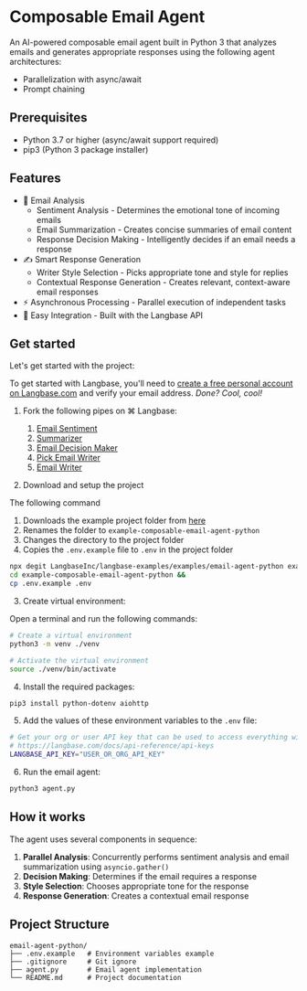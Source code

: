 # Composable Email Agent

An AI-powered composable email agent built in Python 3 that analyzes emails and generates appropriate responses using the following agent architectures:

-   Parallelization with async/await
-   Prompt chaining

## Prerequisites

-   Python 3.7 or higher (async/await support required)
-   pip3 (Python 3 package installer)

## Features

-   📧 Email Analysis
    -   Sentiment Analysis - Determines the emotional tone of incoming emails
    -   Email Summarization - Creates concise summaries of email content
    -   Response Decision Making - Intelligently decides if an email needs a response
-   ✍️ Smart Response Generation
    -   Writer Style Selection - Picks appropriate tone and style for replies
    -   Contextual Response Generation - Creates relevant, context-aware email responses
-   ⚡️ Asynchronous Processing - Parallel execution of independent tasks
-   🔌 Easy Integration - Built with the Langbase API

## Get started

Let's get started with the project:

To get started with Langbase, you'll need to [create a free personal account on Langbase.com][signup] and verify your email address. _Done? Cool, cool!_

1. Fork the following pipes on ⌘ Langbase:

    1. [Email Sentiment][email-sentiment]
    2. [Summarizer][summarizer]
    3. [Email Decision Maker][decision-maker]
    4. [Pick Email Writer][pick-email-writer]
    5. [Email Writer][email-writer]

2. Download and setup the project

The following command

   1. Downloads the example project folder from [here][download]
   2. Renames the folder to `example-composable-email-agent-python`
   3. Changes the directory to the project folder
   4. Copies the `.env.example` file to `.env` in the project folder

```sh
npx degit LangbaseInc/langbase-examples/examples/email-agent-python example-composable-email-agent-python &&
cd example-composable-email-agent-python &&
cp .env.example .env
```

3. Create virtual environment:

Open a terminal and run the following commands:

```sh
# Create a virtual environment
python3 -m venv ./venv

# Activate the virtual environment
source ./venv/bin/activate
```

4. Install the required packages:

```sh
pip3 install python-dotenv aiohttp
```

5. Add the values of these environment variables to the `.env` file:

```sh
# Get your org or user API key that can be used to access everything with Langbase.
# https://langbase.com/docs/api-reference/api-keys
LANGBASE_API_KEY="USER_OR_ORG_API_KEY"
```

6. Run the email agent:

```sh
python3 agent.py
```

## How it works

The agent uses several components in sequence:

1. **Parallel Analysis**: Concurrently performs sentiment analysis and email summarization using `asyncio.gather()`
2. **Decision Making**: Determines if the email requires a response
3. **Style Selection**: Chooses appropriate tone for the response
4. **Response Generation**: Creates a contextual email response

## Project Structure

```
email-agent-python/
├── .env.example   # Environment variables example
├── .gitignore     # Git ignore
├── agent.py       # Email agent implementation
└── README.md      # Project documentation
```

[signup]: https://langbase.com/signup
[email-sentiment]: https://langbase.com/examples/email-sentiment
[summarizer]: https://langbase.com/examples/summarizer
[decision-maker]: https://langbase.com/examples/decision-maker
[pick-email-writer]: https://langbase.com/examples/pick-email-writer
[email-writer]: https://langbase.com/examples/email-writer
[download]: https://download-directory.github.io/?url=https://github.com/LangbaseInc/langbase-examples/tree/main/examples/email-agent-python
